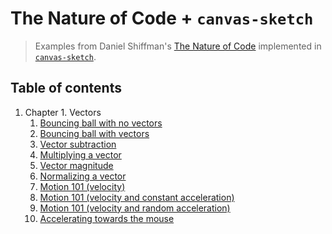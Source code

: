 # The Nature of Code + `canvas-sketch`

> Examples from Daniel Shiffman's [The Nature of Code](https://natureofcode.com)
> implemented in [`canvas-sketch`](https://github.com/mattdesl/canvas-sketch).

## Table of contents

1. Chapter 1. Vectors
   1. [Bouncing ball with no vectors](./01-vectors/01-bouncing-ball-with-no-vectors/)
   2. [Bouncing ball with vectors](./01-vectors/02-bouncing-ball-with-vectors/)
   3. [Vector subtraction](./01-vectors/03-vector-subtraction/)
   4. [Multiplying a vector](./01-vectors/04-multiplying-a-vector/)
   5. [Vector magnitude](./01-vectors/05-vector-magnitude/)
   6. [Normalizing a vector](./01-vectors/06-normalizing-a-vector/)
   7. [Motion 101 (velocity)](./01-vectors/07-motion-101-velocity/)
   8. [Motion 101 (velocity and constant acceleration)](./01-vectors/08-motion-101-velocity-constant-acceleration/)
   9. [Motion 101 (velocity and random acceleration)](./01-vectors/09-motion-101-velocity-random-acceleration/)
   10. [Accelerating towards the mouse](./01-vectors/10-accelerating-towards-the-mouse/)
